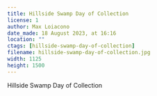 ```yaml
---
title: Hillside Swamp Day of Collection
license: 1
author: Max Loiacono
date_made: 18 August 2023, at 16:16
location: ""
ctags: [hillside-swamp-day-of-collection]
filename: hillside-swamp-day-of-collection.jpg
width: 1125
height: 1500
---
```


Hillside Swamp Day of Collection
